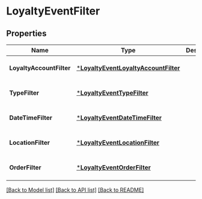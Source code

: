 # LoyaltyEventFilter

## Properties
Name | Type | Description | Notes
------------ | ------------- | ------------- | -------------
**LoyaltyAccountFilter** | [***LoyaltyEventLoyaltyAccountFilter**](LoyaltyEventLoyaltyAccountFilter.md) |  | [optional] [default to null]
**TypeFilter** | [***LoyaltyEventTypeFilter**](LoyaltyEventTypeFilter.md) |  | [optional] [default to null]
**DateTimeFilter** | [***LoyaltyEventDateTimeFilter**](LoyaltyEventDateTimeFilter.md) |  | [optional] [default to null]
**LocationFilter** | [***LoyaltyEventLocationFilter**](LoyaltyEventLocationFilter.md) |  | [optional] [default to null]
**OrderFilter** | [***LoyaltyEventOrderFilter**](LoyaltyEventOrderFilter.md) |  | [optional] [default to null]

[[Back to Model list]](../README.md#documentation-for-models) [[Back to API list]](../README.md#documentation-for-api-endpoints) [[Back to README]](../README.md)


